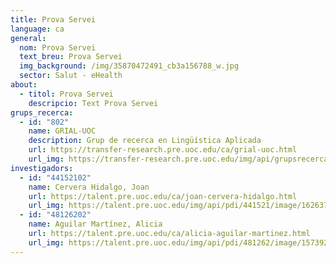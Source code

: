 ```yaml
---
title: Prova Servei
language: ca
general:
  nom: Prova Servei
  text_breu: Prova Servei
  img_background: /img/35870472491_cb3a156788_w.jpg
  sector: Salut - eHealth
about:
  - titol: Prova Servei
    descripcio: Text Prova Servei
grups_recerca:
  - id: "802"
    name: GRIAL-UOC
    description: Grup de recerca en Lingüística Aplicada
    url: https://transfer-research.pre.uoc.edu/ca/grial-uoc.html
    url_img: https://transfer-research.pre.uoc.edu/img/api/grupsrecerca/8/image/1589796540826
investigadors:
  - id: "44152102"
    name: Cervera Hidalgo, Joan
    url: https://talent.pre.uoc.edu/ca/joan-cervera-hidalgo.html
    url_img: https://talent.pre.uoc.edu/img/api/pdi/441521/image/1626370962858
  - id: "48126202"
    name: Aguilar Martínez, Alicia
    url: https://talent.pre.uoc.edu/ca/alicia-aguilar-martinez.html
    url_img: https://talent.pre.uoc.edu/img/api/pdi/481262/image/1573926447550
---
```

